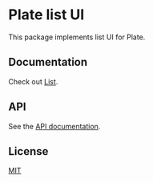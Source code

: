 # Plate list UI

This package implements list UI for Plate.

## Documentation

Check out [List](https://plate.udecode.io/docs/plugins/list).

## API

See the [API documentation](https://plate-api.udecode.io/globals.html). 

## License

[MIT](../../../LICENSE)
